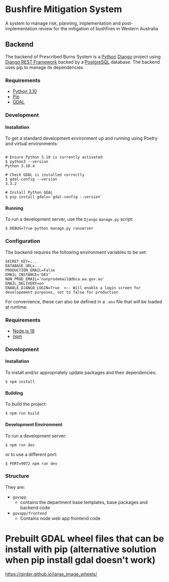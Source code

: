 # Bushfire Mitigation System

A system to manage risk, planning, implementation and post-implementation review for the mitigation of bushfires in Western Australia

## Backend

The backend of Prescribed Burns System is a [Python](https://www.python.org/) [Django](https://www.djangoproject.com/) project
using [Django REST Framework](https://www.django-rest-framework.org/) backed by a [PostgreSQL](https://www.postgresql.org/)
database. The backend uses pip to manage its dependencies.

### Requirements

- [Python 3.10](https://www.python.org/downloads/release/python-3100/)
- [Pip](https://pypi.org/project/pip/)
- [GDAL](https://gdal.org/download.html)

### Development

#### Installation

To get a standard development environment up and running using Poetry and virtual environments:

```shell

# Ensure Python 3.10 is currently activated
$ python3 --version
Python 3.10.4

# Check GDAL is installed correctly
$ gdal-config --version
3.3.2

# Install Python GDAL
$ pip install gdal==`gdal-config --version`
```

#### Running

To run a development server, use the `Django` `manage.py` script:

```shell
$ DEBUG=True python manage.py runserver
```

### Configuration

The backend requires the following environment variables to be set:

```shell
SECRET_KEY=...
DATABASE_URL=...
PRODUCTION_EMAIL=False
EMAIL_INSTANCE='DEV'
NON_PROD_EMAIL='nonprodemail@dbca.wa.gov.au'
EMAIL_DELIVERY=on
ENABLE_DJANGO_LOGIN=True  <-- Will enable a login screen for developement purposes, set to false for production
```

For convenience, these can also be defined in a `.env` file that will be loaded at runtime.

### Requirements

- [Node.js 18](https://nodejs.org/en/blog/release/v18.0.0/)
- [npm](https://www.npmjs.com/)

### Development

#### Installation

To install and/or appropriately update packages and their dependencies:

```shell
$ npm install
```

#### Building

To build the project:

```shell
$ npm run build
```

#### Development Environment

To run a development server:

```shell
$ npm run dev
```

or to use a different port:

```shell
$ PORT=9072 npm run dev
```

### Structure

They are:

- `govapp`
  - contains the department base templates, base packages and backend code
- `govapp/frontend`
  - Contains node web app frontend code

# Prebuilt GDAL wheel files that can be install with pip (alternative solution when pip install gdal doesn't work)

https://girder.github.io/large_image_wheels/
